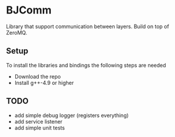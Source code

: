 # BJComm #
Library that support communication between layers. Build on top of ZeroMQ.

## Setup ##
To install the libraries and bindings the following steps are needed

* Download the repo
* Install g++-4.9 or higher

## TODO ##
* add simple debug logger (registers everything)
* add service listener
* add simple unit tests